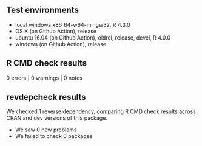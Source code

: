 ## Test environments
* local windows x86_64-w64-mingw32, R 4.3.0 
* OS X (on Github Action), release 
* ubuntu 16.04 (on Github Action), oldrel, release, devel, R 4.0.0 
* windows (on Github Action), release  

## R CMD check results

0 errors | 0 warnings | 0 notes


## revdepcheck results

We checked 1 reverse dependency, comparing R CMD check results across CRAN and dev versions of this package.

 * We saw 0 new problems
 * We failed to check 0 packages
